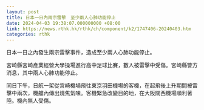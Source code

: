 ```yaml
---
layout: post
title: 日本一日內兩宗雷擊　至少兩人心肺功能停止
date: 2024-04-03 19:38:07.000000000 +08:00
link: https://news.rthk.hk/rthk/ch/component/k2/1747406-20240403.htm
categories: rthk
---
```


日本一日之內發生兩宗雷擊事件，造成至少兩人心肺功能停止。

宮崎縣宮崎產業經營大學操場進行高中足球比賽，數人被雷擊中受傷。宮崎縣警方消息，其中兩人心肺功能停止。

同日下午，日航一架從宮崎機場飛往東京羽田機場的客機，在起飛後上升期間被雷擊中兩次，機艙內傳出燒焦氣味。客機緊急改變目的地，在大阪關西機場順利著陸。機內無人受傷。
